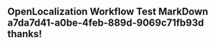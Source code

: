 <properties
ms.topic="hero-topic"
ms.test1="hero-topic"
ms.test2="test"/>

## OpenLocalization Workflow Test MarkDown a7da7d41-a0be-4feb-889d-9069c71fb93d thanks!
